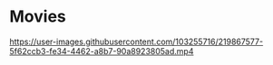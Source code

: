 # Movies

https://user-images.githubusercontent.com/103255716/219867577-5f62ccb3-fe34-4462-a8b7-90a8923805ad.mp4

